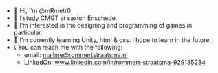 - 👋 Hi, I’m @mRmetr0
- 🏫 I study CMGT at saxion Enschede.
- 💭 I’m interested in the designing and programming of games in particular.
- 📖 I’m currently learning Unity, html & css. I hope to learn in the future.
- 📞 You can reach me with the following:
  * email: mailme@rommertstraatsma.nl
  * LinkedOn: www.linkedin.com/in/rommert-straatsma-929135234

<!---
mRmetr0/mRmetr0 is a ✨ special ✨ repository because its `README.md` (this file) appears on your GitHub profile.
You can click the Preview link to take a look at your changes.
--->
